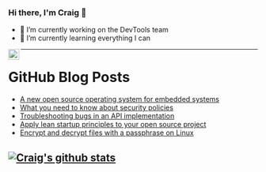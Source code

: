 ### Hi there, I'm Craig 👋

<!--
**CraigTeelFugro/CraigTeelFugro** is a ✨ _special_ ✨ repository because its `README.md` (this file) appears on your GitHub profile.

Here are some ideas to get you started:
-->

- 🔭 I’m currently working on the DevTools team
- 🌱 I’m currently learning everything I can

[<img align="left" alt="Craig Teel | LinkedIn" width="22px" src="https://cdn.jsdelivr.net/npm/simple-icons@v3/icons/linkedin.svg" />][linkedin]

---

# GitHub Blog Posts

<!-- BLOG-POST-LIST:START -->
- [A new open source operating system for embedded systems](https://opensource.com/article/21/7/rt-thread-smart)
- [What you need to know about security policies](https://opensource.com/article/21/7/what-security-policy)
- [Troubleshooting bugs in an API implementation](https://opensource.com/article/21/7/listing-prefixes-s3-implementations)
- [Apply lean startup principles to your open source project](https://opensource.com/article/21/7/lean-startup-open-source)
- [Encrypt and decrypt files with a passphrase on Linux](https://opensource.com/article/21/7/linux-age)
<!-- BLOG-POST-LIST:END -->

## [![Craig's github stats](https://github-readme-stats.vercel.app/api?username=craigteelfugro)](https://github.com/anuraghazra/github-readme-stats)


[linkedin]: https://linkedin.com/in/craig-teel-b8786771
